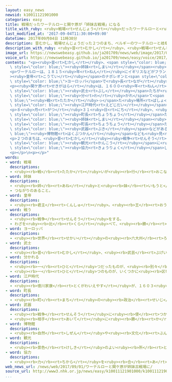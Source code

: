```yaml
---
layout: easy_news
newsid: k10011121901000
categories: easy
title: 戦場だったワーテルローと関ケ原が「姉妹古戦場」になる
title_with_ruby: <ruby>戦場<rt>せんじょう</rt></ruby>だったワーテルローと<ruby>関ケ原<rt>せきがはら</rt></ruby>が「<ruby>姉妹<rt>しまい</rt></ruby><ruby>古戦場<rt>こせんじょう</rt></ruby>」になる
last_modified_at: '2017-09-04T11:30:00+09:00'
datetime: 2017年09月04日 11時30分
description: 昔むかし、戦場せんじょうだった２つのまち、ベルギーのワーテルローと岐阜県ぎふけんの関ケ原せきがはらが「姉妹しまい古戦場こせんじょう」になりました。
description_with_ruby: <ruby>昔<rt>むかし</rt></ruby>、<ruby>戦場<rt>せんじょう</rt></ruby>だった２つのまち、ベルギーのワーテルローと<ruby>岐阜県<rt>ぎふけん</rt></ruby>の<ruby>関ケ原<rt>せきがはら</rt></ruby>が「<ruby>姉妹<rt>しまい</rt></ruby><ruby>古戦場<rt>こせんじょう</rt></ruby>」になりました。
image_url: https://newswebeasy.github.io/ja201709/news/web/image/2017/09/04/k10011121901000.jpg
voice_url: https://newswebeasy.github.io/ja201709/news/easy/voice/2017/09/04/k10011121901000.mp3
contents: "<p><ruby>昔<rt>むかし</rt></ruby>、<span style=\"color: blue;\"><ruby>戦場<rt>せんじょう</rt></ruby></span>だった２つのまち、ベルギーのワーテルローと<ruby>岐阜県<rt>ぎふけん</rt></ruby>の<ruby>関ケ原<rt>せきがはら</rt></ruby>が「<span\
  \ style=\"color: blue;\"><ruby>姉妹<rt>しまい</rt></ruby></span><ruby>古戦場<rt>こせんじょう</rt></ruby>」になりました。</p>\n\
  <p>ワーテルローは、１８１５<ruby>年<rt>ねん</rt></ruby>にイギリスなどがフランスの<span style=\"color: blue;\"\
  ><ruby>皇帝<rt>こうてい</rt></ruby></span>のナポレオンと<span style=\"color: blue;\"><ruby>戦<rt>たたか</rt></ruby>っ</span>た<ruby>有名<rt>ゆうめい</rt></ruby>な<ruby>場所<rt>ばしょ</rt></ruby>です。ここでイギリスなどが<ruby>勝<rt>か</rt></ruby>って、<span\
  \ style=\"color: blue;\">ヨーロッパ</span>で<ruby>長<rt>なが</rt></ruby>く<ruby>続<rt>つづ</rt></ruby>いていた<ruby>戦争<rt>せんそう</rt></ruby>が<ruby>終<rt>お</rt></ruby>わったと<ruby>言<rt>い</rt></ruby>われています。</p>\n\
  <p><ruby>関ケ原<rt>せきがはら</rt></ruby>は、１６００<ruby>年<rt>ねん</rt></ruby>に<ruby>日本中<rt>にほんじゅう</rt></ruby>の<span\
  \ style=\"color: blue;\"><ruby>武士<rt>ぶし</rt></ruby></span>たちが<ruby>東<rt>ひがし</rt></ruby>と<ruby>西<rt>にし</rt></ruby>に<span\
  \ style=\"color: blue;\"><ruby>分<rt>わ</rt></ruby>かれ</span>て<span style=\"color:\
  \ blue;\"><ruby>戦<rt>たたか</rt></ruby>っ</span>た<ruby>場所<rt>ばしょ</rt></ruby>です。<ruby>東<rt>ひがし</rt></ruby>の<ruby>徳川<rt>とくがわ</rt></ruby><ruby>家康<rt>いえやす</rt></ruby>が<ruby>勝<rt>か</rt></ruby>って、<ruby>日本<rt>にっぽん</rt></ruby>で２６０<ruby>年<rt>ねん</rt></ruby><ruby>続<rt>つづ</rt></ruby>いた<span\
  \ style=\"color: blue;\"><ruby>江戸時代<rt>えどじだい</rt></ruby></span>が<ruby>始<rt>はじ</rt></ruby>まりました。</p>\n\
  <p>８<ruby>月<rt>がつ</rt></ruby>３１<ruby>日<rt>にち</rt></ruby>、<ruby>関ケ原<rt>せきがはら</rt></ruby><ruby>町<rt>ちょう</rt></ruby>の<span\
  \ style=\"color: blue;\"><ruby>町長<rt>ちょうちょう</rt></ruby></span>たちがワーテルローに<ruby>行<rt>い</rt></ruby>って、「<span\
  \ style=\"color: blue;\"><ruby>姉妹<rt>しまい</rt></ruby></span><ruby>古戦場<rt>こせんじょう</rt></ruby>」になる<ruby>式<rt>しき</rt></ruby>に<ruby>出席<rt>しゅっせき</rt></ruby>しました。<span\
  \ style=\"color: blue;\"><ruby>町長<rt>ちょうちょう</rt></ruby></span>たちは、<ruby>戦争<rt>せんそう</rt></ruby>で<ruby>使<rt>つか</rt></ruby>った<span\
  \ style=\"color: blue;\"><ruby>武器<rt>ぶき</rt></ruby></span>などがある<span style=\"color:\
  \ blue;\"><ruby>博物館<rt>はくぶつかん</rt></ruby></span>なども<ruby>見<rt>み</rt></ruby>ました。</p>\n\
  <p>２つのまちは、<ruby>昔<rt>むかし</rt></ruby><ruby>戦争<rt>せんそう</rt></ruby>があった<ruby>場所<rt>ばしょ</rt></ruby>を<ruby>大切<rt>たいせつ</rt></ruby>にして、<ruby>大勢<rt>おおぜい</rt></ruby>の<ruby>人<rt>ひと</rt></ruby>に<span\
  \ style=\"color: blue;\"><ruby>観光<rt>かんこう</rt></ruby></span>に<ruby>来<rt>き</rt></ruby>てもらうため、これから<span\
  \ style=\"color: blue;\"><ruby>協力<rt>きょうりょく</rt></ruby></span>していくことになりました。</p>\n\
  <p></p>\n<p></p>"
words:
- word: 戦場
  descriptions:
  - <ruby><rb>戦</rb><rt>たたか</rt></ruby>いが<ruby><rb>行</rb><rt>おこな</rt></ruby>われる<ruby><rb>場所</rb><rt>ばしょ</rt></ruby>。
- word: 姉妹
  descriptions:
  - <ruby><rb>姉</rb><rt>あね</rt></ruby>と<ruby><rb>妹</rb><rt>いもうと</rt></ruby>。<ruby><rb>女</rb><rt>おんな</rt></ruby>のきょうだい。
  - つながりのあること。
- word: 皇帝
  descriptions:
  - <ruby><rb>君主</rb><rt>くんしゅ</rt></ruby>。<ruby><rb>王</rb><rt>おう</rt></ruby>。
- word: 戦う
  descriptions:
  - <ruby><rb>戦争</rb><rt>せんそう</rt></ruby>をする。
  - わざを<ruby><rb>比</rb><rt>くら</rt></ruby>べて、<ruby><rb>勝</rb><rt>か</rt></ruby>ち<ruby><rb>負</rb><rt>ま</rt></ruby>けを<ruby><rb>決</rb><rt>き</rt></ruby>める。
- word: ヨーロッパ
  descriptions:
  - <ruby><rb>世界</rb><rt>せかい</rt></ruby>の<ruby><rb>六大州</rb><rt>ろくだいしゅう</rt></ruby>の<ruby><rb>一</rb><rt>ひと</rt></ruby>つ。アジアの<ruby><rb>北西</rb><rt>ほくせい</rt></ruby>、アフリカの<ruby><rb>北</rb><rt>きた</rt></ruby>にある。<ruby><rb>産業</rb><rt>さんぎょう</rt></ruby>や<ruby><rb>文化</rb><rt>ぶんか</rt></ruby>が<ruby><rb>発達</rb><rt>はったつ</rt></ruby>した<ruby><rb>国</rb><rt>くに</rt></ruby>が<ruby><rb>多</rb><rt>おお</rt></ruby>い。
- word: 武士
  descriptions:
  - <ruby><rb>昔</rb><rt>むかし</rt></ruby>、<ruby><rb>武芸</rb><rt>ぶげい</rt></ruby>を<ruby><rb>身</rb><rt>み</rt></ruby>につけて、いくさで<ruby><rb>戦</rb><rt>たたか</rt></ruby>った<ruby><rb>人</rb><rt>ひと</rt></ruby>。さむらい。
- word: 分かれる
  descriptions:
  - <ruby><rb>一</rb><rt>ひと</rt></ruby>つだったものが、<ruby><rb>別々</rb><rt>べつべつ</rt></ruby>になる。
  - <ruby><rb>一</rb><rt>ひと</rt></ruby>つのものが、いくつかに<ruby><rb>区切</rb><rt>くぎ</rt></ruby>られる。
- word: 江戸時代
  descriptions:
  - <ruby><rb>徳川家康</rb><rt>とくがわいえやす</rt></ruby>が、１６０３<ruby><rb>年</rb><rt>ねん</rt></ruby>に<ruby><rb>江戸</rb><rt>えど</rt></ruby>に<ruby><rb>幕府</rb><rt>ばくふ</rt></ruby>を<ruby><rb>開</rb><rt>ひら</rt></ruby>いてから、１８６７<ruby><rb>年</rb><rt>ねん</rt></ruby>にほろびるまでの<ruby><rb>約</rb><rt>やく</rt></ruby>２６０<ruby><rb>年間</rb><rt>ねんかん</rt></ruby>。<ruby><rb>鎖国</rb><rt>さこく</rt></ruby>のために<ruby><rb>日本</rb><rt>にっぽん</rt></ruby><ruby><rb>独特</rb><rt>どくとく</rt></ruby>の<ruby><rb>文化</rb><rt>ぶんか</rt></ruby>が<ruby><rb>栄</rb><rt>さか</rt></ruby>えた。「<ruby><rb>徳川時代</rb><rt>とくがわじだい</rt></ruby>」ともいう。
- word: 町長
  descriptions:
  - <ruby><rb>町</rb><rt>まち</rt></ruby>の<ruby><rb>政治</rb><rt>せいじ</rt></ruby>を<ruby><rb>行</rb><rt>おこな</rt></ruby>う、いちばん<ruby><rb>上</rb><rt>うえ</rt></ruby>の<ruby><rb>人</rb><rt>ひと</rt></ruby>。
- word: 武器
  descriptions:
  - <ruby><rb>戦争</rb><rt>せんそう</rt></ruby>に<ruby><rb>使</rb><rt>つか</rt></ruby>う<ruby><rb>道具</rb><rt>どうぐ</rt></ruby>。<ruby><rb>兵器</rb><rt>へいき</rt></ruby>。
  - <ruby><rb>相手</rb><rt>あいて</rt></ruby>に<ruby><rb>勝</rb><rt>か</rt></ruby>つための<ruby><rb>道具</rb><rt>どうぐ</rt></ruby>や、<ruby><rb>手</rb><rt>て</rt></ruby>だて。
- word: 博物館
  descriptions:
  - <ruby><rb>自然</rb><rt>しぜん</rt></ruby>や<ruby><rb>文化</rb><rt>ぶんか</rt></ruby>、<ruby><rb>歴史</rb><rt>れきし</rt></ruby>などについての<ruby><rb>資料</rb><rt>しりょう</rt></ruby>を<ruby><rb>集</rb><rt>あつ</rt></ruby>めて、<ruby><rb>人々</rb><rt>ひとびと</rt></ruby>に<ruby><rb>見</rb><rt>み</rt></ruby>せる<ruby><rb>施設</rb><rt>しせつ</rt></ruby>。
- word: 観光
  descriptions:
  - <ruby><rb>景色</rb><rt>けしき</rt></ruby>のよい<ruby><rb>所</rb><rt>ところ</rt></ruby>や<ruby><rb>名所</rb><rt>めいしょ</rt></ruby>などを<ruby><rb>見物</rb><rt>けんぶつ</rt></ruby>して<ruby><rb>回</rb><rt>まわ</rt></ruby>ること。
- word: 協力
  descriptions:
  - <ruby><rb>力</rb><rt>ちから</rt></ruby>を<ruby><rb>合</rb><rt>あ</rt></ruby>わせて、ものごとを<ruby><rb>行</rb><rt>おこな</rt></ruby>うこと。
web_news_url: /news/web/2017/09/01/ワーテルローと関ケ原が姉妹古戦場に/
source_url: http://www3.nhk.or.jp/news/easy/k10011121901000/k10011121901000.html
...
```

